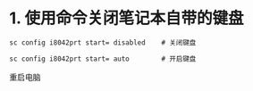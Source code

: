 # 1. 使用命令关闭笔记本自带的键盘

```cmd
sc config i8042prt start= disabled    # 关闭键盘

sc config i8042prt start= auto        # 开启键盘
```

重启电脑